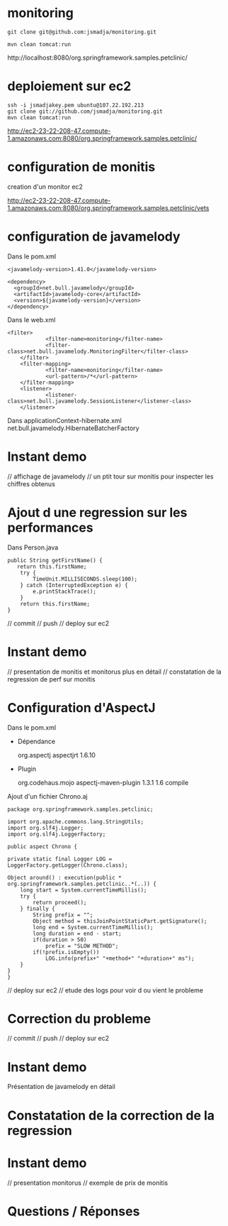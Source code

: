monitoring
==========

    git clone git@github.com:jsmadja/monitoring.git

    mvn clean tomcat:run

http://localhost:8080/org.springframework.samples.petclinic/

deploiement sur ec2
===================
    ssh -i jsmadjakey.pem ubuntu@107.22.192.213
    git clone git://github.com/jsmadja/monitoring.git
    mvn clean tomcat:run

http://ec2-23-22-208-47.compute-1.amazonaws.com:8080/org.springframework.samples.petclinic/

configuration de monitis
========================
creation d'un monitor ec2

http://ec2-23-22-208-47.compute-1.amazonaws.com:8080/org.springframework.samples.petclinic/vets

configuration de javamelody
===========================

Dans le pom.xml

    <javamelody-version>1.41.0</javamelody-version>

    <dependency>
      <groupId>net.bull.javamelody</groupId>
      <artifactId>javamelody-core</artifactId>
      <version>${javamelody-version}</version>
    </dependency>

Dans le web.xml

    <filter>
                <filter-name>monitoring</filter-name>
                <filter-class>net.bull.javamelody.MonitoringFilter</filter-class>
        </filter>
        <filter-mapping>
                <filter-name>monitoring</filter-name>
                <url-pattern>/*</url-pattern>
        </filter-mapping>
        <listener>
                <listener-class>net.bull.javamelody.SessionListener</listener-class>
        </listener>

Dans applicationContext-hibernate.xml
    <prop key="hibernate.jdbc.factory_class">net.bull.javamelody.HibernateBatcherFactory</prop>

Instant demo
============
// affichage de javamelody
// un ptit tour sur monitis pour inspecter les chiffres obtenus

Ajout d une regression sur les performances
===========================================

Dans Person.java

    public String getFirstName() {
       return this.firstName;
        try {
            TimeUnit.MILLISECONDS.sleep(100);
        } catch (InterruptedException e) {
            e.printStackTrace();
        }
        return this.firstName;
    }

// commit
// push
// deploy sur ec2

Instant demo
============
// presentation de monitis et monitorus plus en détail
// constatation de la regression de perf sur monitis

Configuration d'AspectJ
=======================

Dans le pom.xml

- Dépendance

    <dependency>
        <groupId>org.aspectj</groupId>
        <artifactId>aspectjrt</artifactId>
        <version>1.6.10</version>
    </dependency>

- Plugin

    <plugin>
        <groupId>org.codehaus.mojo</groupId>
        <artifactId>aspectj-maven-plugin</artifactId>
        <version>1.3.1</version>
        <configuration>
            <source>1.6</source>
        </configuration>
        <executions>
            <execution>
                <goals>
                    <goal>compile</goal>
                </goals>
            </execution>
        </executions>
    </plugin>

Ajout d'un fichier Chrono.aj

    package org.springframework.samples.petclinic;

    import org.apache.commons.lang.StringUtils;
    import org.slf4j.Logger;
    import org.slf4j.LoggerFactory;

    public aspect Chrono {

    private static final Logger LOG = LoggerFactory.getLogger(Chrono.class);

    Object around() : execution(public * org.springframework.samples.petclinic..*(..)) {
        long start = System.currentTimeMillis();
        try {
            return proceed();
        } finally {
            String prefix = "";
            Object method = thisJoinPointStaticPart.getSignature();
            long end = System.currentTimeMillis();
            long duration = end - start;
            if(duration > 50)
                prefix = "SLOW METHOD";
            if(!prefix.isEmpty())
                LOG.info(prefix+" "+method+" "+duration+" ms");
        }
    }
    }

// deploy sur ec2
// etude des logs pour voir d ou vient le probleme

Correction du probleme
======================

// commit
// push
// deploy sur ec2

Instant demo
============
Présentation de javamelody en détail


Constatation de la correction de la regression
==============================================

Instant demo
============
// presentation monitorus
// exemple de prix de monitis


Questions / Réponses
====================
